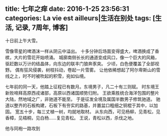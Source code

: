 title: 七年之痒
date: 2016-1-25 23:56:31
categories: La vie est ailleurs|生活在别处
tags: [生活, 记录, 7周年, 博客]
---

十日前上午大雪。

雪像零星的啤酒沫一样从阴云中溢出。
十多分钟后场面变得盛大，啤酒换成了香槟，大片的雪花开始喷涌。
城廓南侧长长的通道变成风口，像一个巨大的风箱，驱赶数以万计的结晶体，向东边的联丰门狼奔豕突。
少顷，白色便覆盖了全部视野。
偶有狂风侵袭，树枝抖动，卷起一片雪雾。
让他依稀想起了阿尔卑斯山的雪线之上，时不时被吹起的积雪，宛如仙境。

<!-- more -->

七年前的同一天，他踏上征程已有数月。东境男子，凡二十有三则赋。
时东境王新败啼拜高原西戎诸部，高原以西诸国顺势归附。
王欲乘胜统合海洋包围的整片大陆，然地域之广，非驰道不能至。
于是征发全境及属国半数男子修筑驰道。
驰道以整齐的石板构建，石板下有夯实的路基，并置盆口粗细之铜棍于其中，以加固。
宽五十步，每三丈植一树，均就地取材。
从东向西，可见杨柳，见青松，见香樟，见梧桐，见白杨……复见青松。
王说，青松以西，杀伐之地。

他与同袍一路攻到